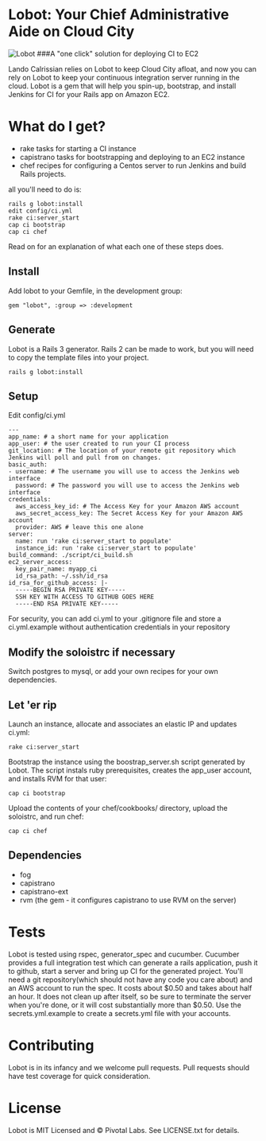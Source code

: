 Lobot: Your Chief Administrative Aide on Cloud City
============================

![Lobot](http://i.imgur.com/QAkd7.jpg)
###A "one click" solution for deploying CI to EC2

Lando Calrissian relies on Lobot to keep Cloud City afloat, and now you can rely on Lobot to keep your continuous integration server running in the cloud. Lobot is a gem that will help you spin-up, bootstrap, and install Jenkins for CI for your Rails app on Amazon EC2.

# What do I get?

* rake tasks for starting a CI instance
* capistrano tasks for bootstrapping and deploying to an EC2 instance
* chef recipes for configuring a Centos server to run Jenkins and build Rails projects.

all you'll need to do is:

    rails g lobot:install
    edit config/ci.yml
    rake ci:server_start
    cap ci bootstrap
    cap ci chef
	
Read on for an explanation of what each one of these steps does.

## Install

Add lobot to your Gemfile, in the development group:

    gem "lobot", :group => :development

## Generate
Lobot is a Rails 3 generator.  Rails 2 can be made to work, but you will need to copy the template files into your project.

    rails g lobot:install

## Setup

Edit config/ci.yml

    --- 
    app_name: # a short name for your application
    app_user: # the user created to run your CI process
    git_location: # The location of your remote git repository which Jenkins will poll and pull from on changes.
    basic_auth: 
    - username: # The username you will use to access the Jenkins web interface
      password: # The password you will use to access the Jenkins web interface
    credentials: 
      aws_access_key_id: # The Access Key for your Amazon AWS account
      aws_secret_access_key: The Secret Access Key for your Amazon AWS account
      provider: AWS # leave this one alone
    server: 
      name: run 'rake ci:server_start to populate'
      instance_id: run 'rake ci:server_start to populate'
    build_command: ./script/ci_build.sh
    ec2_server_access: 
      key_pair_name: myapp_ci
      id_rsa_path: ~/.ssh/id_rsa
    id_rsa_for_github_access: |-
      -----BEGIN RSA PRIVATE KEY-----
      SSH KEY WITH ACCESS TO GITHUB GOES HERE
      -----END RSA PRIVATE KEY-----
      
For security, you can add ci.yml to your .gitignore file and store a ci.yml.example without authentication credentials in your repository

## Modify the soloistrc if necessary

Switch postgres to mysql, or add your own recipes for your own dependencies.

## Let 'er rip

Launch an instance, allocate and associates an elastic IP and updates ci.yml:

    rake ci:server_start

Bootstrap the instance using the boostrap_server.sh script generated by Lobot. The script instals ruby prerequisites, creates the app_user account, and installs RVM for that user:

    cap ci bootstrap
	
Upload the contents of your chef/cookbooks/ directory, upload the soloistrc, and run chef:

    cap ci chef

## Dependencies

* fog
* capistrano
* capistrano-ext
* rvm (the gem - it configures capistrano to use RVM on the server)

# Tests

Lobot is tested using rspec, generator_spec and cucumber.  Cucumber provides a full integration test which can generate a rails application, push it to github, start a server and bring up CI for the generated project.  You'll need a git repository(which should not have any code you care about) and an AWS account to run the spec.  It costs about $0.50 and takes about half an hour.  It does not clean up after itself, so be sure to terminate the server when you're done, or it will cost substantially more than $0.50.  Use the secrets.yml.example to create a secrets.yml file with your accounts.

# Contributing

Lobot is in its infancy and we welcome pull requests.  Pull requests should have test coverage for quick consideration.

# License

Lobot is MIT Licensed and © Pivotal Labs.  See LICENSE.txt for details.
